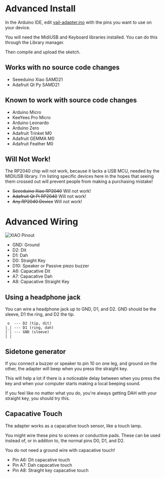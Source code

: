 # Advanced Install

In the Arduino IDE, edit [vail-adapter.ino](../vail-adapter.ino) with the pins
you want to use on your device. 

You will need the MidiUSB and Keyboard libraries installed.
You can do this through the Library manager.

Then compile and upload the sketch.


## Works with no source code changes

* Seeeduino Xiao SAMD21
* Adafruit Qt Py SAMD21

## Known to work with source code changes

* Arduino Micro
* KeeYees Pro Micro
* Arduino Leonardo
* Arduino Zero
* Adafruit Trinket M0
* Adafruit GEMMA M0
* Adafruit Feather M0

## Will Not Work!

The RP2040 chip will not work, because it lacks a USB MCU,
needed by the MIDIUSB library. 
I'm listing specific devices here
in the hopes that seeing them crossed out will prevent people from
making a purchasing mistake!

* ~~Seeeduino Xiao RP2040~~ Will not work!
* ~~Adafruit Qt Pi RP2040~~ Will not work!
* ~~Any RP2040 Device~~ Will not work!


# Advanced Wiring

![XIAO Pinout](https://files.seeedstudio.com/wiki/Seeeduino-XIAO/img/Seeeduino-XIAO-pinout-1.jpg)

* GND: Ground
* D2: Dit
* D1: Dah
* D0: Straight Key
* D10: Speaker or Passive piezo buzzer
* A6: Capacative Dit
* A7: Capacative Dah
* A8: Capacative Straight Key


## Using a headphone jack

You can wire a headphone jack up to GND, D1, and D2.
GND should be the sleeve, D1 the ring, and D2 the tip.

     o  --- D2 (tip, dit)
    |_| --- D1 (ring, dah)
    | | --- GND (sleeve)
    | |

## Sidetone generator

If you connect a buzzer or speaker to pin 10 on one leg,
and ground on the other,
the adapter will beep when you press the straight key.

This will help a lot if there is a noticeable delay between when you press the key
and when your computer starts making a local beeping sound.

If you feel like no matter what you do,
you're always getting DAH with your straight key,
you should try this.


## Capacative Touch

The adapter works as a capacative touch sensor,
like a touch lamp.

You might wire these pins to screws or conductive pads. 
These can be used instead of, or in additon to, the normal pins D0, D1, and D2.

You do not need a ground wire with capacative touch!

* Pin A6: Dit capacative touch
* Pin A7: Dah capacative touch
* Pin A8: Straight key capacative touch
